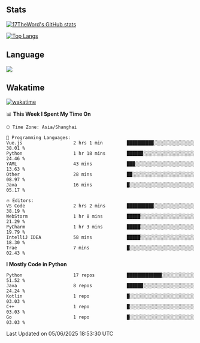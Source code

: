 ## Stats

[![17TheWord's GitHub stats](https://github-readme-stats.vercel.app/api?username=17TheWord&count_private=true&show_icons=true)](https://github.com/anuraghazra/github-readme-stats)

[![Top Langs](https://github-readme-stats.vercel.app/api/top-langs/?username=17TheWord&layout=compact&hide=html)](https://github.com/anuraghazra/github-readme-stats)

## Language

<img align="center" src="https://github-readme-stats-theword.vercel.app/api/wakatime?username=559772f0-9c03-4114-9e11-1b4b8b998e10&layout=compact&theme=dracula&hide_border=true">

## Wakatime

[![wakatime](https://wakatime.com/badge/user/559772f0-9c03-4114-9e11-1b4b8b998e10.svg)](https://wakatime.com/@559772f0-9c03-4114-9e11-1b4b8b998e10)

<!--START_SECTION:waka-->
📊 **This Week I Spent My Time On** 

```text
🕑︎ Time Zone: Asia/Shanghai

💬 Programming Languages: 
Vue.js                   2 hrs 1 min         ██████████░░░░░░░░░░░░░░░   38.01 % 
Python                   1 hr 18 mins        ██████░░░░░░░░░░░░░░░░░░░   24.46 % 
YAML                     43 mins             ███░░░░░░░░░░░░░░░░░░░░░░   13.63 % 
Other                    28 mins             ██░░░░░░░░░░░░░░░░░░░░░░░   08.97 % 
Java                     16 mins             █░░░░░░░░░░░░░░░░░░░░░░░░   05.17 % 

🔥 Editors: 
VS Code                  2 hrs 2 mins        ██████████░░░░░░░░░░░░░░░   38.19 % 
WebStorm                 1 hr 8 mins         █████░░░░░░░░░░░░░░░░░░░░   21.29 % 
PyCharm                  1 hr 3 mins         █████░░░░░░░░░░░░░░░░░░░░   19.79 % 
IntelliJ IDEA            58 mins             █████░░░░░░░░░░░░░░░░░░░░   18.30 % 
Trae                     7 mins              █░░░░░░░░░░░░░░░░░░░░░░░░   02.43 % 
```

**I Mostly Code in Python** 

```text
Python                   17 repos            █████████████░░░░░░░░░░░░   51.52 % 
Java                     8 repos             ██████░░░░░░░░░░░░░░░░░░░   24.24 % 
Kotlin                   1 repo              █░░░░░░░░░░░░░░░░░░░░░░░░   03.03 % 
C++                      1 repo              █░░░░░░░░░░░░░░░░░░░░░░░░   03.03 % 
Go                       1 repo              █░░░░░░░░░░░░░░░░░░░░░░░░   03.03 % 
```




 Last Updated on 05/06/2025 18:53:30 UTC
<!--END_SECTION:waka-->
